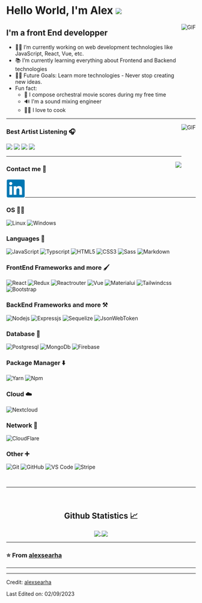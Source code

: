 # Hello World, I'm Alex <img width="30px" src="https://media.tenor.com/images/3b388fe03da271d2674faf85eb7c3fcd/tenor.gif" />

<img align="right" alt="GIF" height="160px" src="https://media.giphy.com/media/du3J3cXyzhj75IOgvA/giphy.gif" />

## I'm a front End developper 

- 👨‍💻 I’m currently working on web development technologies like JavaScript, React, Vue, etc.
- 📚 I’m currently learning everything about Frontend and Backend technologies
- 💪🏼 Future Goals: Learn more technologies - Never stop creating new ideas.
- Fun fact: 
     - 🎺 I compose orchestral movie scores during my free time
     - 🔊 I'm a sound mixing engineer 
     - 👨‍🍳 I love to cook

---
<img align="right" alt="GIF" height="170px" src="https://media.giphy.com/media/J5B1Y8QZnzXXbLQIBu/giphy.gif" />


### Best Artist Listening 🎧
<span><img height='120' src='https://static.lpnt.fr/images/2016/06/13/4260486lpw-4263547-article-jpg_3603761_1250x625.jpg'></span>
<span><img height='120' src='https://www.metalzone.fr/wp-content/uploads/2020/05/Van-Halen-e1588493384583-1200x900.jpg'></span>
<span><img height='120' src='https://cdns-images.dzcdn.net/images/artist/8056a1098ec29b168fcd731ec4629e7a/500x500.jpg'></span>
<span><img height='120' src='https://www.albumrock.net/dyn_img/actualites/4775.jpg'></span>


---

<img align="right" src="http://estruyf-github.azurewebsites.net/api/VisitorHit?user=Bgstatic&repo=Bgstatic&countColorcountColor&countColor=%237B1E7B"/>

### Contact me 📝
<a href="https://fr.linkedin.com/in/alexis-marouf-75392157">
<img align="left" alt="alexsearha.linkedin" height="50px" src="https://raw.githubusercontent.com/devicons/devicon/55609aa5bd817ff167afce0d965585c92040787a/icons/linkedin/linkedin-original.svg" />
</a>


<br />
<br />

---

### OS 👨‍💻

![Linux](https://img.shields.io/badge/Linux-FCC624?style=flat-square&logo=linux&logoColor=black)
![Windows](https://img.shields.io/badge/Windows-0078D6?style=flat-square&logo=windows&logoColor=white)


### Languages 💬
![JavaScript](https://img.shields.io/badge/-JavaScript-%23F7DF1C?style=flat-square&logo=javascript&logoColor=000000&labelColor=%23F7DF1C&color=%23FFCE5A)
![Typscript](https://shields.io/badge/TypeScript-3178C6?logo=TypeScript&logoColor=FFF&style=flat-square)
![HTML5](https://img.shields.io/badge/-HTML5-%23E44D27?style=flat-square&logo=html5&logoColor=ffffff)
![CSS3](https://img.shields.io/badge/-CSS3-%231572B6?style=flat-square&logo=css3)
![Sass](https://img.shields.io/badge/-Sass-%23CC6699?style=flat-square&logo=sass&logoColor=ffffff)
![Markdown](https://img.shields.io/badge/-Markdown-000000?style=flat-square&logo=markdown)


### FrontEnd Frameworks and more 🖌️

![React](https://img.shields.io/badge/-React-61DAFB?style=flat-square&logo=react&logoColor=ffffff)
![Redux](https://img.shields.io/badge/Redux-593D88?style=flat-square&logo=redux&logoColor=white)
![Reactrouter](https://img.shields.io/badge/React_Router-CA4245?style=flat-square&logo=react-router&logoColor=white)
![Vue](https://img.shields.io/badge/Vue.js-35495E?style=flat-square&logo=vuedotjs&logoColor=4FC08D)
![Materialui](https://img.shields.io/badge/Material--UI-0081CB?style=flat-square&logo=material-ui&logoColor=white)
![Tailwindcss](https://img.shields.io/badge/Tailwind_CSS-38B2AC?style=flate-square&logo=tailwind-css&logoColor=white)
![Bootstrap](https://img.shields.io/badge/-Bootstrap-563D7C?style=flat-square&logo=Bootstrap)

### BackEnd Frameworks and more ⚒️

![Nodejs](https://img.shields.io/badge/-Nodejs-339933?style=flat-square&logo=Node.js&logoColor=ffffff)
![Expressjs](https://img.shields.io/badge/Express.js-404D59?style=flat-square)
![Sequelize](https://img.shields.io/badge/sequelize-323330?style=flat-square&logo=sequelize&logoColor=blue)
![JsonWebToken](https://img.shields.io/badge/json%20web%20tokens-323330?style=flat-square&logo=json-web-tokens&logoColor=pink)

### Database 📂

![Postgresql](https://img.shields.io/badge/PostgreSQL-316192?style=flat-square&logo=postgresql&logoColor=white)
![MongoDb](https://img.shields.io/badge/MongoDB-4EA94B?style=flate-square&logo=mongodb&logoColor=white)
![Firebase](https://img.shields.io/badge/-Firebase-FFCA28?style=flat-square&logo=firebase&logoColor=ffffff)

### Package Manager ⬇️

![Yarn](https://img.shields.io/badge/yarn-%232C8EBB.svg?style=flat-square&logo=yarn&logoColor=white)
![Npm](https://img.shields.io/badge/-npm-CB3837?style=flat-square&logo=npm)

### Cloud ☁️

![Nextcloud](https://img.shields.io/badge/Nextcloud-0082C9?style=flat-square&logo=Nextcloud&logoColor=white)

### Network 🛜

![CloudFlare](https://img.shields.io/badge/Cloudflare-F38020?style=flate-square&logo=Cloudflare&logoColor=white)

### Other ➕

![Git](https://img.shields.io/badge/-Git-%23F05032?style=flat-square&logo=git&logoColor=%23ffffff)
![GitHub](https://img.shields.io/badge/-GitHub-181717?style=flat-square&logo=github)
![VS Code](http://img.shields.io/badge/-VS%20Code-007ACC?style=flat-square&logo=visual-studio-code&logoColor=ffffff)
![Stripe](https://img.shields.io/badge/Stripe-626CD9?style=flat-square&logo=Stripe&logoColor=white)



<br/>

---

<br/>

  <h2 align="center"> Github Statistics 📈 </h2>
  
  <div align="center"> 
     <a href="">
      <img align="center" src="https://github-readme-streak-stats.herokuapp.com/?user=alexsearha&theme=dark&background=000000)" />
    </a>
    <a href="">
      <img align="center" src="https://github-readme-stats.vercel.app/api/top-langs/?username=alexsearha&layout=compact&theme=dark&background=000000"/>
    </a>
</div

<br/>

---

### ⭐️ From [alexsearha](https://github.com/AlexSearha) ### 

---

[linkedin]: https://fr.linkedin.com/in/alexis-marouf-75392157
[Band]: https://www.seasonsnovel.com/


----
Credit: [alexsearha](https://github.com/AlexSearha)

Last Edited on: 02/09/2023
